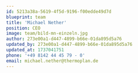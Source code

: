 ```yaml
---
id: 5213a38a-5619-4f5d-9196-f00edde49d7d
blueprint: team
title: 'Michael Nether'
position: CEO
image: team/bild-mn-einzeln.jpg
author: 273e00a1-d447-4899-b66e-01da895d5a76
updated_by: 273e00a1-d447-4899-b66e-01da895d5a76
updated_at: 1737041751
phone: '+49 8142 44 45 79 - 0'
email: michael.nether@thermoplan.de
---
```

